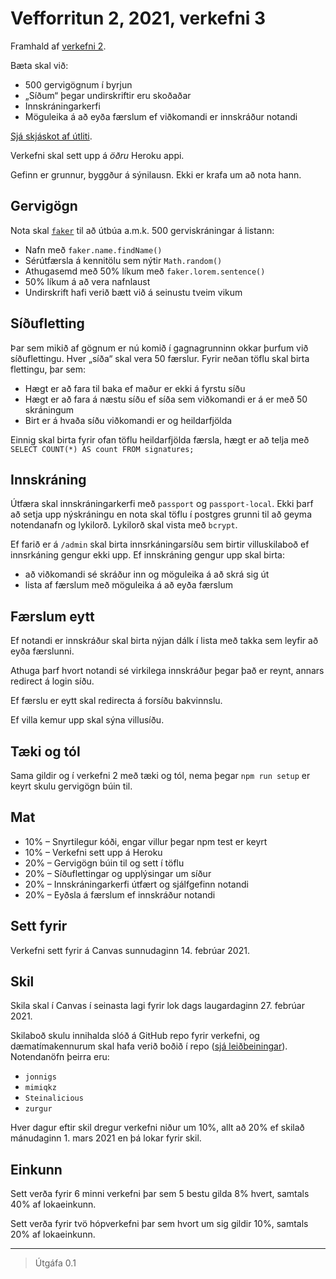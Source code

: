 # Vefforritun 2, 2021, verkefni 3

Framhald af [verkefni 2](https://github.com/vefforritun/vef2-2021-v2).

Bæta skal við:

* 500 gervigögnum í byrjun
* „Síðum“ þegar undirskriftir eru skoðaðar
* Innskráningarkerfi
* Möguleika á að eyða færslum ef viðkomandi er innskráður notandi

[Sjá skjáskot af útliti](./utlit).

Verkefni skal sett upp á *öðru* Heroku appi.

Gefinn er grunnur, byggður á sýnilausn. Ekki er krafa um að nota hann.

## Gervigögn

Nota skal [`faker`](https://github.com/Marak/Faker.js) til að útbúa a.m.k. 500 gerviskráningar á listann:

* Nafn með `faker.name.findName()`
* Sérútfærsla á kennitölu sem nýtir `Math.random()`
* Athugasemd með 50% líkum með `faker.lorem.sentence()`
* 50% líkum á að vera nafnlaust
* Undirskrift hafi verið bætt við á seinustu tveim vikum

## Síðufletting

Þar sem mikið af gögnum er nú komið í gagnagrunninn okkar þurfum við síðuflettingu. Hver „síða“ skal vera 50 færslur. Fyrir neðan töflu skal birta flettingu, þar sem:

* Hægt er að fara til baka ef maður er ekki á fyrstu síðu
* Hægt er að fara á næstu síðu ef síða sem viðkomandi er á er með 50 skráningum
* Birt er á hvaða síðu viðkomandi er og heildarfjölda

Einnig skal birta fyrir ofan töflu heildarfjölda færsla, hægt er að telja með `SELECT COUNT(*) AS count FROM signatures;`

## Innskráning

Útfæra skal innskráningarkerfi með `passport` og `passport-local`. Ekki þarf að setja upp nýskráningu en nota skal töflu í postgres grunni til að geyma notendanafn og lykilorð. Lykilorð skal vista með `bcrypt`.

Ef farið er á `/admin` skal birta innsrkáningarsíðu sem birtir villuskilaboð ef innsrkáning gengur ekki upp. Ef innskráning gengur upp skal birta:

* að viðkomandi sé skráður inn og möguleika á að skrá sig út
* lista af færslum með möguleika á að eyða færslum
## Færslum eytt

Ef notandi er innskráður skal birta nýjan dálk í lista með takka sem leyfir að eyða færslunni.

Athuga þarf hvort notandi sé virkilega innskráður þegar það er reynt, annars redirect á login síðu.

Ef færslu er eytt skal redirecta á forsíðu bakvinnslu.

Ef villa kemur upp skal sýna villusíðu.

## Tæki og tól

Sama gildir og í verkefni 2 með tæki og tól, nema þegar `npm run setup` er keyrt skulu gervigögn búin til.

## Mat

* 10% – Snyrtilegur kóði, engar villur þegar npm test er keyrt
* 10% – Verkefni sett upp á Heroku
* 20% – Gervigögn búin til og sett í töflu
* 20% – Síðuflettingar og upplýsingar um síður
* 20% – Innskráningarkerfi útfært og sjálfgefinn notandi
* 20% – Eyðsla á færslum ef innskráður notandi

## Sett fyrir

Verkefni sett fyrir á Canvas sunnudaginn 14. febrúar 2021.

## Skil

Skila skal í Canvas í seinasta lagi fyrir lok dags laugardaginn 27. febrúar 2021.

Skilaboð skulu innihalda slóð á GitHub repo fyrir verkefni, og dæmatímakennurum skal hafa verið boðið í repo ([sjá leiðbeiningar](https://docs.github.com/en/free-pro-team@latest/github/setting-up-and-managing-your-github-user-account/inviting-collaborators-to-a-personal-repository)). Notendanöfn þeirra eru:

* `jonnigs`
* `mimiqkz`
* `Steinalicious`
* `zurgur`

Hver dagur eftir skil dregur verkefni niður um 10%, allt að 20% ef skilað mánudaginn 1. mars 2021 en þá lokar fyrir skil.

## Einkunn

Sett verða fyrir 6 minni verkefni þar sem 5 bestu gilda 8% hvert, samtals 40% af lokaeinkunn.

Sett verða fyrir tvö hópverkefni þar sem hvort um sig gildir 10%, samtals 20% af lokaeinkunn.

---

> Útgáfa 0.1
